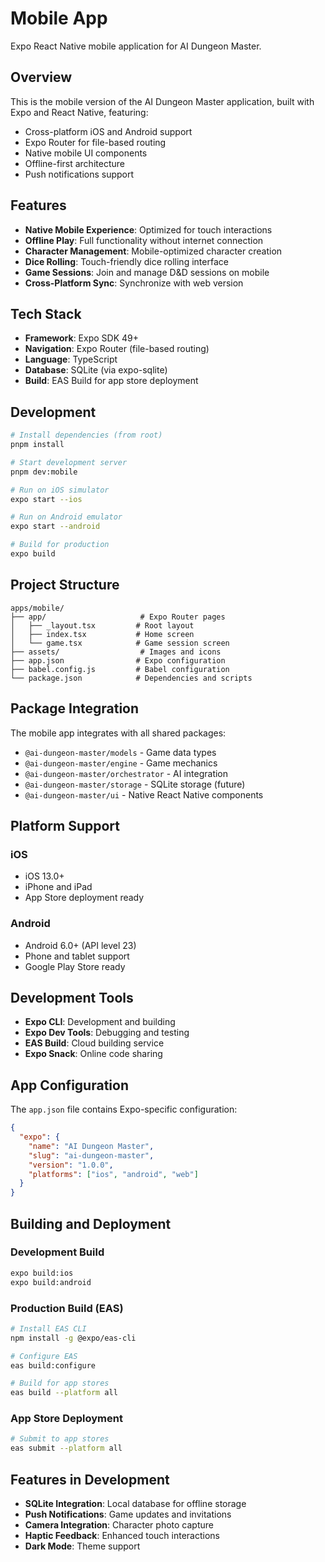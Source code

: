 # Mobile App

Expo React Native mobile application for AI Dungeon Master.

## Overview

This is the mobile version of the AI Dungeon Master application, built with Expo and React Native, featuring:

- Cross-platform iOS and Android support
- Expo Router for file-based routing
- Native mobile UI components
- Offline-first architecture
- Push notifications support

## Features

- **Native Mobile Experience**: Optimized for touch interactions
- **Offline Play**: Full functionality without internet connection
- **Character Management**: Mobile-optimized character creation
- **Dice Rolling**: Touch-friendly dice rolling interface
- **Game Sessions**: Join and manage D&D sessions on mobile
- **Cross-Platform Sync**: Synchronize with web version

## Tech Stack

- **Framework**: Expo SDK 49+
- **Navigation**: Expo Router (file-based routing)
- **Language**: TypeScript
- **Database**: SQLite (via expo-sqlite)
- **Build**: EAS Build for app store deployment

## Development

```bash
# Install dependencies (from root)
pnpm install

# Start development server
pnpm dev:mobile

# Run on iOS simulator
expo start --ios

# Run on Android emulator
expo start --android

# Build for production
expo build
```

## Project Structure

```
apps/mobile/
├── app/                     # Expo Router pages
│   ├── _layout.tsx         # Root layout
│   ├── index.tsx           # Home screen
│   └── game.tsx            # Game session screen
├── assets/                  # Images and icons
├── app.json                # Expo configuration
├── babel.config.js         # Babel configuration
└── package.json            # Dependencies and scripts
```

## Package Integration

The mobile app integrates with all shared packages:

- `@ai-dungeon-master/models` - Game data types
- `@ai-dungeon-master/engine` - Game mechanics
- `@ai-dungeon-master/orchestrator` - AI integration
- `@ai-dungeon-master/storage` - SQLite storage (future)
- `@ai-dungeon-master/ui` - Native React Native components

## Platform Support

### iOS
- iOS 13.0+
- iPhone and iPad
- App Store deployment ready

### Android
- Android 6.0+ (API level 23)
- Phone and tablet support
- Google Play Store ready

## Development Tools

- **Expo CLI**: Development and building
- **Expo Dev Tools**: Debugging and testing
- **EAS Build**: Cloud building service
- **Expo Snack**: Online code sharing

## App Configuration

The `app.json` file contains Expo-specific configuration:

```json
{
  "expo": {
    "name": "AI Dungeon Master",
    "slug": "ai-dungeon-master",
    "version": "1.0.0",
    "platforms": ["ios", "android", "web"]
  }
}
```

## Building and Deployment

### Development Build
```bash
expo build:ios
expo build:android
```

### Production Build (EAS)
```bash
# Install EAS CLI
npm install -g @expo/eas-cli

# Configure EAS
eas build:configure

# Build for app stores
eas build --platform all
```

### App Store Deployment
```bash
# Submit to app stores
eas submit --platform all
```

## Features in Development

- **SQLite Integration**: Local database for offline storage
- **Push Notifications**: Game updates and invitations
- **Camera Integration**: Character photo capture
- **Haptic Feedback**: Enhanced touch interactions
- **Dark Mode**: Theme support
